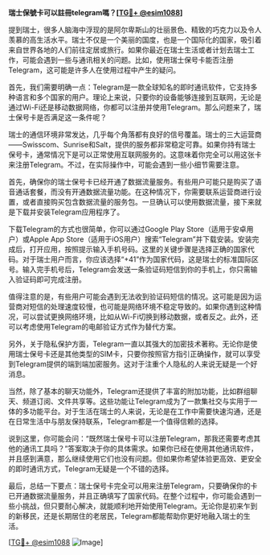 **瑞士保號卡可以註冊telegram嗎？[[TG💪+ @esim1088](https://t.me/s/esim1088)]**

提到瑞士，很多人脑海中浮现的是阿尔卑斯山的壮丽景色、精致的巧克力以及令人羡慕的高生活水平。瑞士不仅是一个美丽的国度，也是一个国际化的国家，吸引着来自世界各地的人们前往定居或旅行。如果你最近在瑞士生活或者计划去瑞士工作，可能会遇到一些与通讯相关的问题。比如，使用瑞士保号卡能否注册Telegram，这可能是许多人在使用过程中产生的疑问。

首先，我们需要明确一点：Telegram是一款全球知名的即时通讯软件，它支持多种语言和多个国家的用户。理论上来说，只要你的设备能够连接到互联网，无论是通过Wi-Fi还是移动数据网络，你都可以注册并使用Telegram。那么问题来了，瑞士保号卡是否满足这一条件呢？

瑞士的通信环境非常发达，几乎每个角落都有良好的信号覆盖。瑞士的三大运营商——Swisscom、Sunrise和Salt，提供的服务都非常稳定可靠。如果你持有瑞士保号卡，通常情况下是可以正常使用互联网服务的。这意味着你完全可以用这张卡来注册Telegram。不过，在实际操作中，可能会遇到一些小细节需要注意。

首先，确保你的瑞士保号卡已经开通了数据流量服务。有些用户可能只是购买了语音通话套餐，而没有开通数据流量功能。在这种情况下，你需要联系运营商进行设置，或者直接购买包含数据流量的服务包。一旦确认可以使用数据流量，接下来就是下载并安装Telegram应用程序了。

下载Telegram的方式也很简单，你可以通过Google Play Store（适用于安卓用户）或Apple App Store（适用于iOS用户）搜索“Telegram”并下载安装。安装完成后，打开应用，按照提示输入手机号码。这里的关键步骤是选择正确的国家代码。对于瑞士用户而言，你应该选择“+41”作为国家代码，这是瑞士的标准国际区号。输入完手机号后，Telegram会发送一条验证码短信到你的手机上，你只需输入验证码即可完成注册。

值得注意的是，有些用户可能会遇到无法收到验证码短信的情况。这可能是因为运营商对短信的处理速度较慢，也可能是网络环境不稳定导致的。如果你遇到这种情况，可以尝试更换网络环境，比如从Wi-Fi切换到移动数据，或者反之。此外，还可以考虑使用Telegram的电邮验证方式作为替代方案。

另外，关于隐私保护方面，Telegram一直以其强大的加密技术著称。无论你是使用瑞士保号卡还是其他类型的SIM卡，只要你按照官方指引正确操作，就可以享受到Telegram提供的端到端加密服务。这对于注重个人隐私的人来说无疑是一个好消息。

当然，除了基本的聊天功能外，Telegram还提供了丰富的附加功能，比如群组聊天、频道订阅、文件共享等。这些功能让Telegram成为了一款集社交与实用于一体的多功能平台。对于生活在瑞士的人来说，无论是在工作中需要快速沟通，还是在日常生活中与朋友保持联系，Telegram都是一个值得信赖的选择。

说到这里，你可能会问：“既然瑞士保号卡可以注册Telegram，那我还需要考虑其他的通讯工具吗？”答案取决于你的具体需求。如果你已经在使用其他通讯软件，并且感到满意，那么继续使用它们也没有问题。但如果你希望体验更高效、更安全的即时通讯方式，Telegram无疑是一个不错的选择。

最后，总结一下要点：瑞士保号卡完全可以用来注册Telegram，只要确保你的卡已开通数据流量服务，并且正确填写了国家代码。在整个过程中，你可能会遇到一些小挑战，但只要耐心解决，就能顺利地开始使用Telegram。无论你是初来乍到的新移民，还是长期居住的老居民，Telegram都能帮助你更好地融入瑞士的生活。

[[TG💪+ @esim1088](https://t.me/s/esim1088) ![Image](https://i.postimg.cc/4NQfJmqS/Snipaste-2025-05-13-00-14-12.png)]
